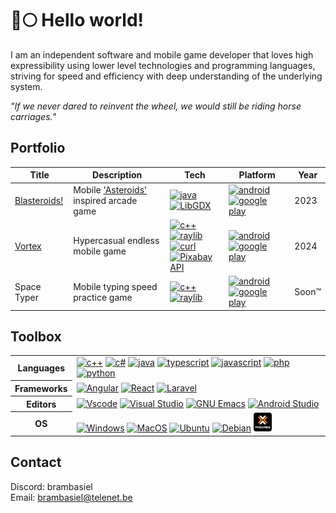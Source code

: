 # 🐺🌕 Hello world!

I am an independent software and mobile game developer that loves high expressibility using lower level technologies and programming languages,
striving for speed and efficiency with deep understanding of the underlying system.

_"If we never dared to reinvent the wheel, we would still be riding horse carriages."_

## Portfolio

<table>
  <thead>
    <tr>
      <th>Title</th>
      <th>Description</th>
      <th>Tech</th>
      <th>Platform</th>
      <th>Year</th>
    </tr>
  </thead>
  <tbody>
    <tr>
      <td><a href="https://play.google.com/store/apps/details?id=com.doomhowl.blasteroids">Blasteroids!</a></td>
      <td>Mobile <a href="https://en.wikipedia.org/wiki/Asteroids_(video_game)">'Asteroids'</a> inspired arcade game</td>
      <td>
        <a href="#"><img src="https://raw.githubusercontent.com/bablubambal/All_logo_and_pictures/1ac69ce5fbc389725f16f989fa53c62d6e1b4883/programming%20languages/java.svg" alt="java" height="50" width="50" /></a>
        <a href="#"><img src="https://libgdx.com/assets/brand/stacked.png" alt="LibGDX" height="50" width="auto"/></a>
      </td>
      <td>
        <a href="#"><img src="https://upload.wikimedia.org/wikipedia/commons/d/d7/Android_robot.svg" alt="android" height="50" width="50" /></a>
        <a href="#"><img src="https://upload.wikimedia.org/wikipedia/commons/2/2f/Google_Play_2022_icon.svg" alt="google play" height="25" width="25" /></a>
      </td>
      <td>2023</td>
    </tr>
    <tr>
      <td><a href="https://play.google.com/store/apps/details?id=com.doomhowl.vortex">Vortex</a></td>
      <td>Hypercasual endless mobile game</td>
      <td>
        <a href="#"><img src="https://raw.githubusercontent.com/bablubambal/All_logo_and_pictures/1ac69ce5fbc389725f16f989fa53c62d6e1b4883/programming%20languages/c++.svg" alt="c++" height="50" width="50" /></a>
        <a href="#"><img src="https://www.raylib.com/common/img/raylib_logo.png" alt="raylib" height="50" width="50" /></a><br/>
        <a href="#"><img src="https://upload.wikimedia.org/wikipedia/commons/8/8a/Curl-logo.svg" alt="curl" height="20" width="auto" /></a>
        <a href="https://pixabay.com/service/about/api/">
          <img src="https://cdn.worldvectorlogo.com/logos/pixabay.svg" alt="Pixabay API" height="50" width="50" />
        </a>
      </td>
      <td>
        <a href="#"><img src="https://upload.wikimedia.org/wikipedia/commons/d/d7/Android_robot.svg" alt="android" height="50" width="50" /></a>
        <a href="#"><img src="https://upload.wikimedia.org/wikipedia/commons/2/2f/Google_Play_2022_icon.svg" alt="google play" height="25" width="25" /></a>
      </td>
      <td>2024</td>
    </tr>
    <tr>
      <td>Space Typer</td>
      <td>Mobile typing speed practice game</td>
      <td>
        <a href="#"><img src="https://raw.githubusercontent.com/bablubambal/All_logo_and_pictures/1ac69ce5fbc389725f16f989fa53c62d6e1b4883/programming%20languages/c++.svg" alt="c++" height="50" width="50" /></a>
        <!--<a href="#"><img src="https://doomhowl-interactive.com/favicon.ico" alt="In-house engine 'Howling'" title="In-house game engine 'Howling'" height="50" width="auto" /></a><br/>-->
        <!--<a href="#"><img src="https://upload.wikimedia.org/wikipedia/commons/e/e9/Opengl-logo.svg" alt="OpenGL" height="25" width="auto" /></a>-->
        <!--<a href="#"><img src="https://upload.wikimedia.org/wikipedia/commons/thumb/c/cf/Lua-Logo.svg/900px-Lua-Logo.svg.png?20150107024942" width="50" height="50"></a><br/>-->
        <a href="#"><img src="https://www.raylib.com/common/img/raylib_logo.png" alt="raylib" height="50" width="50" /></a>
      </td>
      <td>
        <a href="#"><img src="https://upload.wikimedia.org/wikipedia/commons/d/d7/Android_robot.svg" alt="android" height="50" width="50" /></a>
        <a href="#"><img src="https://upload.wikimedia.org/wikipedia/commons/2/2f/Google_Play_2022_icon.svg" alt="google play" height="25" width="25" /></a>
      </td>
      <td>Soon™</td>
    </tr>
  </tbody>
</table>

## Toolbox

<table>
  <tr>
    <th>
      Languages  
    </th>
    <td>
      <a href="#"><img src="https://raw.githubusercontent.com/isocpp/logos/master/cpp_logo.png" alt="c++" height="40" width="auto" /></a>
      <a href="#"><img src="https://upload.wikimedia.org/wikipedia/commons/thumb/b/bd/Logo_C_sharp.svg/910px-Logo_C_sharp.svg.png" alt="c#" height="40" width="auto" /></a>
      <a href="#"><img src="https://upload.wikimedia.org/wikipedia/en/thumb/3/30/Java_programming_language_logo.svg/1200px-Java_programming_language_logo.svg.png" alt="java" height="40" width="auto" /></a> 
      <a href="#"><img src="https://upload.wikimedia.org/wikipedia/commons/thumb/4/4c/Typescript_logo_2020.svg/2048px-Typescript_logo_2020.svg.png" alt="typescript" height="40" width="auto" /></a>
      <a href="#"><img src="https://upload.wikimedia.org/wikipedia/commons/6/6a/JavaScript-logo.png" alt="javascript" height="40" width="auto" /></a>
      <a href="#"><img src="https://raw.githubusercontent.com/bablubambal/All_logo_and_pictures/refs/heads/main/programming%20languages/php.png" alt="php" height="40" width="auto" /></a>
      <a href="#"><img src="https://raw.githubusercontent.com/bablubambal/All_logo_and_pictures/refs/heads/main/programming%20languages/python.svg" alt="python" height="40" width="auto" /></a>
    </td>
  </tr>
  <tr>
    <th>
      Frameworks  
    </th>
    <td>
      <a href="#"><img src="https://upload.wikimedia.org/wikipedia/commons/thumb/c/cf/Angular_full_color_logo.svg/1200px-Angular_full_color_logo.svg.png" alt="Angular" height="50" width="50" /></a>
      <a href="#"><img src="https://upload.wikimedia.org/wikipedia/commons/a/a7/React-icon.svg" alt="React" height="50" width="50" /></a>
      <a href="#"><img src="https://upload.wikimedia.org/wikipedia/commons/thumb/9/9a/Laravel.svg/1200px-Laravel.svg.png" alt="Laravel" height="50" width="50" /></a>
    </td>
  </tr>
  <tr>
    <th>
      Editors
    </th>
    <td>
      <a href="#"><img src="https://raw.githubusercontent.com/bablubambal/All_logo_and_pictures/refs/heads/main/text%20editors/vscode.svg" alt="Vscode" height="50" width="50"/></a>
      <a href="#"><img src="https://upload.wikimedia.org/wikipedia/commons/5/59/Visual_Studio_Icon_2019.svg" alt="Visual Studio" height="50" width="50"/></a>
      <a href="#"><img src="https://upload.wikimedia.org/wikipedia/commons/0/08/EmacsIcon.svg" alt="GNU Emacs" height="50" width="50"/></a>
      <a href="#"><img src="https://upload.wikimedia.org/wikipedia/commons/c/c1/Android_Studio_icon_%282023%29.svg" alt="Android Studio" height="50" width="50"/></a>
    </td>
  </tr>
  <tr>
    <th>
      OS
    </th>
    <td>
      <a href="#"><img src="https://upload.wikimedia.org/wikipedia/commons/5/5f/Windows_logo_-_2012.svg" alt="Windows" title="Windows" height="30" width="30" /></a>
      <a href="#"><img src="https://upload.wikimedia.org/wikipedia/commons/2/22/MacOS_logo_%282017%29.svg" alt="MacOS" title="MacOS" height="30" width="auto" /></a>
      <a href="#"><img src="https://upload.wikimedia.org/wikipedia/commons/thumb/9/9e/UbuntuCoF.svg/1024px-UbuntuCoF.svg.png" alt="Ubuntu" title="Ubuntu" height="30" width="auto" /></a>
      <a href="#"><img src="https://upload.wikimedia.org/wikipedia/commons/thumb/4/4a/Debian-OpenLogo.svg/121px-Debian-OpenLogo.svg.png" alt="Debian" title="Debian" height="30" width="auto" /></a>
      <a href="#"><img src="imgs/proxmox.png" alt="Proxmox" title="Proxmox" height="30" width="auto" /></a>
    </td>
  </tr>
</table>

## Contact

Discord: brambasiel<br>
Email: brambasiel@telenet.be
